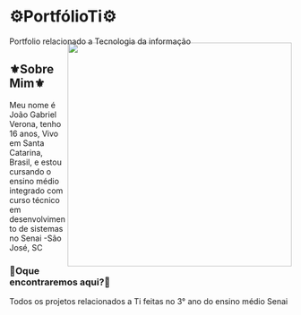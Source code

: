 # ⚙️PortfólioTi⚙️
Portfolio relacionado a Tecnologia da informação


<img align="right" width="400px" style="margin-top:-20px" src="https://imgur.com/gallery/IckD7">


## ⚜️Sobre Mim⚜️


Meu nome é João Gabriel Verona, tenho 16 anos, Vivo em Santa Catarina, Brasil, e estou cursando o ensino médio integrado com curso técnico em desenvolvimento de sistemas no Senai -São José, SC

### 📝Oque encontraremos aqui?📝
Todos os projetos relacionados a Ti feitas no 3° ano do ensino médio Senai

